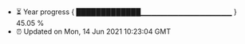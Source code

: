 - ⏳ Year progress { █████████████▁▁▁▁▁▁▁▁▁▁▁▁▁▁▁▁▁ } 45.05 %
- ⏰ Updated on Mon, 14 Jun 2021 10:23:04 GMT

